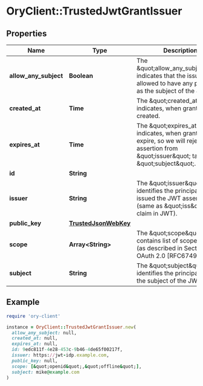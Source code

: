 # OryClient::TrustedJwtGrantIssuer

## Properties

| Name | Type | Description | Notes |
| ---- | ---- | ----------- | ----- |
| **allow_any_subject** | **Boolean** | The \&quot;allow_any_subject\&quot; indicates that the issuer is allowed to have any principal as the subject of the JWT. | [optional] |
| **created_at** | **Time** | The \&quot;created_at\&quot; indicates, when grant was created. | [optional] |
| **expires_at** | **Time** | The \&quot;expires_at\&quot; indicates, when grant will expire, so we will reject assertion from \&quot;issuer\&quot; targeting \&quot;subject\&quot;. | [optional] |
| **id** | **String** |  | [optional] |
| **issuer** | **String** | The \&quot;issuer\&quot; identifies the principal that issued the JWT assertion (same as \&quot;iss\&quot; claim in JWT). | [optional] |
| **public_key** | [**TrustedJsonWebKey**](TrustedJsonWebKey.md) |  | [optional] |
| **scope** | **Array&lt;String&gt;** | The \&quot;scope\&quot; contains list of scope values (as described in Section 3.3 of OAuth 2.0 [RFC6749]) | [optional] |
| **subject** | **String** | The \&quot;subject\&quot; identifies the principal that is the subject of the JWT. | [optional] |

## Example

```ruby
require 'ory-client'

instance = OryClient::TrustedJwtGrantIssuer.new(
  allow_any_subject: null,
  created_at: null,
  expires_at: null,
  id: 9edc811f-4e28-453c-9b46-4de65f00217f,
  issuer: https://jwt-idp.example.com,
  public_key: null,
  scope: [&quot;openid&quot;,&quot;offline&quot;],
  subject: mike@example.com
)
```

